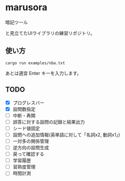 # marusora

暗記ツール

と見立てたUIライブラリの練習リポジトリ。

## 使い方


```
cargo run examples/nba.txt
```

あとは適宜 Enter キーを入力します。

## TODO


* [x] プログレスバー
* [x] 設問数指定
* [ ] 中断・再開
* [ ] 誤答に対する設問の記録と結果出力
* [ ] シード値固定
* [ ] 設問への追加情報(英単語に対して「名詞x2, 動詞x1」)
* [ ] 一対多の関係管理
* [ ] 逆方向の設問生成
* [ ] 戻って確認する
* [ ] 学習履歴
* [ ] 習熟度管理
* [ ] 時間計測
